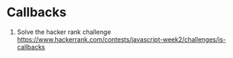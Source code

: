 # Callbacks

1. Solve the hacker rank challenge https://www.hackerrank.com/contests/javascript-week2/challenges/js-callbacks